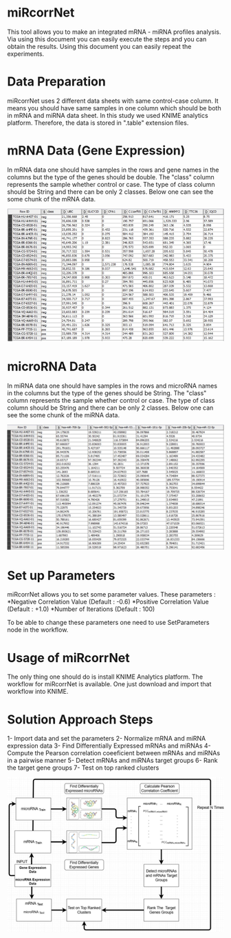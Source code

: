 # miRcorrNet
This tool allows you to make an integrated mRNA - miRNA profiles analysis. Via using this document you can easily execute the steps and you can obtain the results. Using this document you can easily repeat the experiments.

# Data Preparation
miRcorrNet uses 2 different data sheets with same control-case column. It means you should have same samples in one column which should be both in mRNA and miRNA data sheet. In this study we used KNIME analytics platform. Therefore, the data is stored in ".table" extension files.

# mRNA Data (Gene Expression)
In mRNA data one should have samples in the rows and gene names in the columns but the type of the genes should be double. The "class" column represents the sample whether control or case. The type of class column should be String and there can be only 2 classes. Below one can see the some chunk of the mRNA data.
 
 ![alt text](https://github.com/gokhangoy/miRcorrNet/blob/master/Data%20Graphics/README%20Figures/mRNA_Data.JPG)
 
# microRNA Data
In miRNA data one should have samples in the rows and microRNA names in the columns but the type of the genes should be String. The "class" column represents the sample whether control or case. The type of class column should be String and there can be only 2 classes. Below one can see the some chunk of the miRNA data.

 ![alt text](https://github.com/gokhangoy/miRcorrNet/blob/master/Data%20Graphics/README%20Figures/miRNA_Data.JPG)

# Set up Parameters

miRcorrNet allows you to set some parameter values. These parameters :
*Negative Correlation Value (Default :  -0.6)
*Positive Correlation Value (Default :  +1.0)
*Number of Iterations       (Default :  100)

To be able to change these parameters one need to use SetParameters node in the workflow.

# Usage of miRcorrNet

The only thing one should do is install KNIME Analytics platform. The workflow for miRcorrNet is available. One just download and import that workflow into KNIME.

# Solution Approach Steps
1- Import data and set the parameters
2- Normalize mRNA and miRNA expression data
3- Find Differentially Expressed mRNAs and miRNAs
4- Compute the Pearson correlation coeeficient between mRNAs and miRNAs in a pairwise manner
5- Detect mRNAs and miRNAs target groups
6- Rank the target gene groups
7- Test on top ranked clusters

![alt text](https://github.com/gokhangoy/miRcorrNet/blob/master/Data%20Graphics/README%20Figures/miRcorrNet_v2.jpg)

